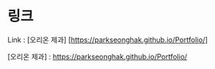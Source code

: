 # 링크

Link : [오리온 제과] [https://parkseonghak.github.io/Portfolio/]

[오리온 제과] : https://parkseonghak.github.io/Portfolio/